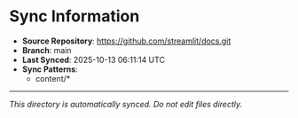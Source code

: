 # Sync Information

- **Source Repository**: https://github.com/streamlit/docs.git
- **Branch**: main
- **Last Synced**: 2025-10-13 06:11:14 UTC
- **Sync Patterns**:
  - content/*

---
*This directory is automatically synced. Do not edit files directly.*
